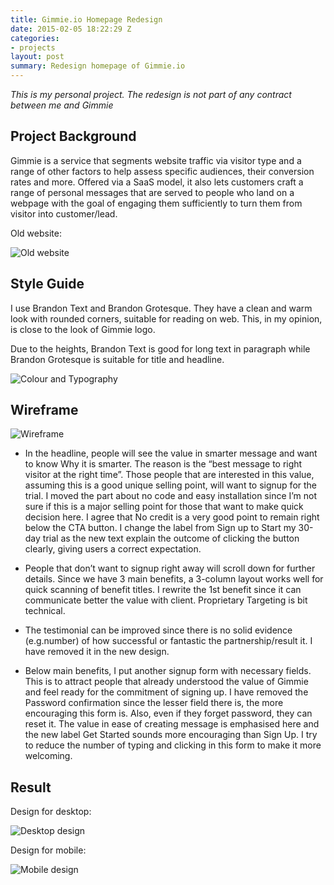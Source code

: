```yaml
---
title: Gimmie.io Homepage Redesign
date: 2015-02-05 18:22:29 Z
categories:
- projects
layout: post
summary: Redesign homepage of Gimmie.io
---
```


<em>This is my personal project. The redesign is not part of any contract between me and Gimmie</em>

## Project Background

Gimmie is a service that segments website traffic via visitor type and a range of other factors to help assess specific audiences, their conversion rates and more. Offered via a SaaS model, it also lets customers craft a range of personal messages that are served to people who land on a webpage with the goal of engaging them sufficiently to turn them from visitor into customer/lead.

Old website:

![Old website]({{site.url}}/images/gimmie/gimmie.png)


## Style Guide

I use Brandon Text and Brandon Grotesque. They have a clean and warm look with rounded corners, suitable for reading on web. This, in my opinion, is close to the look of Gimmie logo. 

Due to the heights, Brandon Text is good for long text in paragraph while Brandon Grotesque is suitable for title and headline.




![Colour and Typography]({{site.url}}/images/gimmie/style-guide.png)

## Wireframe

![Wireframe]({{site.url}}/images/gimmie/gimmie-wireframe.png)

- In the headline, people will see the value in smarter message and want to know Why it is smarter. The reason is the “best message to right visitor at the right time”. Those people that are interested in this value, assuming this is a good unique selling point, will want to signup for the trial. I moved the part about no code and easy installation since I’m not sure if this is a major selling point for those that want to make quick decision here. I agree that No credit is a very good point to remain right below the CTA button. I change the label from Sign up to Start my 30-day trial as the new text explain the outcome of clicking the button clearly, giving users a correct expectation.

- People that don’t want to signup right away will scroll down for further details. Since we have 3 main benefits, a 3-column layout works well for quick scanning of benefit titles. I rewrite the 1st benefit since it can communicate better the value with client. Proprietary Targeting is bit technical. 

- The testimonial can be improved since there is no solid evidence (e.g.number) of how successful or fantastic the partnership/result it. I have removed it in the new design.

- Below main benefits, I put another signup form with necessary fields. This is to attract people that already understood the value of Gimmie and feel ready for the commitment of signing up. I have removed the Password confirmation since the lesser field there is, the more encouraging this form is. Also, even if they forget password, they can reset it. The value in ease of creating message is emphasised here and the new label Get Started sounds more encouraging than Sign Up. I try to reduce the number of typing and clicking in this form to make it more welcoming.

## Result

Design for desktop:

![Desktop design]({{site.url}}/images/gimmie/gimmie-desktop.png)

Design for mobile:

![Mobile design]({{site.url}}/images/gimmie/gimmie-mobile.png)